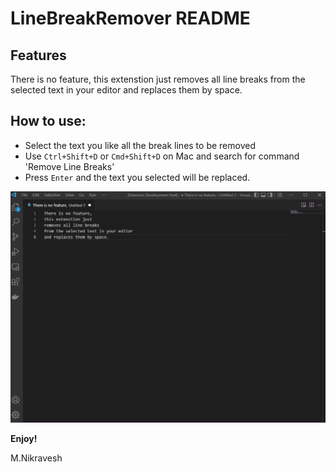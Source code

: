 # LineBreakRemover README

## Features

There is no feature, this extenstion just removes all line breaks from the selected text in your editor and replaces them by space.

## How to use:

- Select the text you like all the break lines to be removed
- Use `Ctrl+Shift+D` or `Cmd+Shift+D` on Mac and search for command 'Remove Line Breaks'
- Press `Enter` and the text you selected will be replaced.

![feature X](./Animation.gif)

**Enjoy!**

M.Nikravesh
